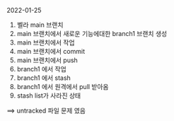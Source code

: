 2022-01-25

1. 벨라 main 브랜치
2. main 브랜치에서 새로운 기능에대한 branch1 브랜치 생성
3. main 브랜치에서 작업
4. main 브랜치에서 commit
5. main 브랜치에서 push
6. branch1 에서 작업
7. branch1 에서 stash
8. branch1 에서 원격에서 pull 받아옴
9. stash list가 사라진 상태


==> untracked 파일 문제 였음